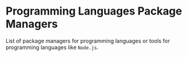 # Programming Languages Package Managers

List of package managers for programming languages or tools for programming languages like `Node.js`.
